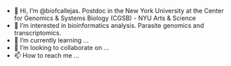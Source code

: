 - 👋 Hi, I’m @biofcallejas. Postdoc in the New York University at the Center for Genomics & Systems Biology (CGSB) - NYU Arts & Science
- 👀 I’m interested in bioinformatics analysis. Parasite genomics and transcriptomics.
- 🌱 I’m currently learning ...
- 💞️ I’m looking to collaborate on ...
- 📫 How to reach me ...

<!---
biofcallejas/biofcallejas is a ✨ special ✨ repository because its `README.md` (this file) appears on your GitHub profile.
You can click the Preview link to take a look at your changes.
--->
